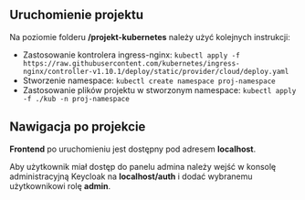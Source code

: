 ## Uruchomienie projektu
Na poziomie folderu **/projekt-kubernetes** należy użyć kolejnych instrukcji:
 * Zastosowanie kontrolera ingress-nginx: ``kubectl apply -f https://raw.githubusercontent.com/kubernetes/ingress-nginx/controller-v1.10.1/deploy/static/provider/cloud/deploy.yaml``
 * Stworzenie namespace: ``kubectl create namespace proj-namespace``
 * Zastosowanie plików projektu w stworzonym namespace: ``kubectl apply -f ./kub -n proj-namespace``
## Nawigacja po projekcie
**Frontend** po uruchomieniu jest dostępny pod adresem **localhost**.

Aby użytkownik miał dostęp do panelu admina należy wejść w konsolę administracyjną Keycloak na **localhost/auth** i dodać wybranemu użytkownikowi rolę **admin**.